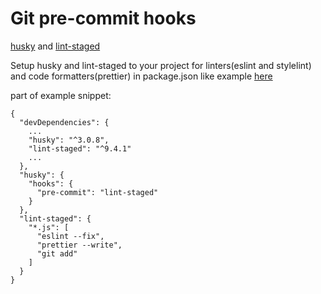 
# Git pre-commit hooks

[husky](https://github.com/typicode/husky) and [lint-staged](https://github.com/okonet/lint-staged)

Setup husky and lint-staged to your project for linters(eslint and stylelint) and code formatters(prettier) in package.json like example [here](https://github.com/cleo-one/front-end-docs/blob/master/snippets/eslint-stylelint-prettier/package.json)

part of example snippet:
```
{  
  "devDependencies": {
    ...
    "husky": "^3.0.8",
    "lint-staged": "^9.4.1"
    ...
  },
  "husky": {
    "hooks": {
      "pre-commit": "lint-staged"
    }
  },
  "lint-staged": {
    "*.js": [
      "eslint --fix",
      "prettier --write",
      "git add"
    ]
  }
}
```
